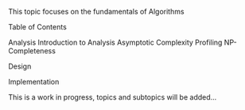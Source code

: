 This topic focuses on the fundamentals of Algorithms

Table of Contents

Analysis
  Introduction to Analysis
  Asymptotic Complexity
  Profiling
  NP-Completeness

Design

Implementation


This is a work in progress, topics and subtopics will be added...
